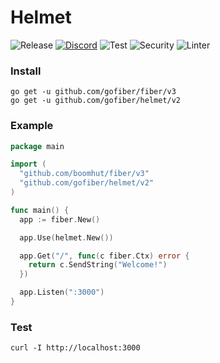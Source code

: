 # Helmet

![Release](https://img.shields.io/github/release/gofiber/helmet.svg)
[![Discord](https://img.shields.io/badge/discord-join%20channel-7289DA)](https://gofiber.io/discord)
![Test](https://github.com/gofiber/helmet/workflows/Test/badge.svg)
![Security](https://github.com/gofiber/helmet/workflows/Security/badge.svg)
![Linter](https://github.com/gofiber/helmet/workflows/Linter/badge.svg)

### Install
```
go get -u github.com/gofiber/fiber/v3
go get -u github.com/gofiber/helmet/v2
```
### Example
```go
package main

import (
  "github.com/boomhut/fiber/v3"
  "github.com/gofiber/helmet/v2"
)

func main() {
  app := fiber.New()

  app.Use(helmet.New())

  app.Get("/", func(c fiber.Ctx) error {
    return c.SendString("Welcome!")
  })

  app.Listen(":3000")
}
```
### Test
```curl
curl -I http://localhost:3000
```
